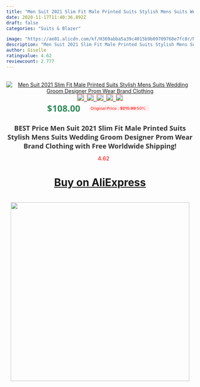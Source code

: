 ```yaml
---
title: "Men Suit 2021 Slim Fit Male Printed Suits Stylish Mens Suits Wedding Groom Designer Prom Wear Brand Clothing"
date: 2020-11-17T11:40:36.892Z
draft: false
categories: "Suits & Blazer"

image: "https://ae01.alicdn.com/kf/H369abba5a39c4015b9b09709768e7fc8r/Men-Suit-2021-Slim-Fit-Male-Printed-Suits-Stylish-Mens-Suits-Wedding-Groom-Designer-Prom-Wear.jpg"
description: "Men Suit 2021 Slim Fit Male Printed Suits Stylish Mens Suits Wedding Groom Designer Prom Wear Brand Clothing"
author: Giselle
ratingvalue: 4.62
reviewcount: 2.777
---
```

<br>
<div style="text-align: center;">
<a href="https://s.click.aliexpress.com/e/_AoF1Uh" target="_blank" rel="nofollow noopener noreferrer"><img alt="Men Suit 2021 Slim Fit Male Printed Suits Stylish Mens Suits Wedding Groom Designer Prom Wear Brand Clothing" class="magnifier-image" src="https://ae01.alicdn.com/kf/H369abba5a39c4015b9b09709768e7fc8r/Men-Suit-2021-Slim-Fit-Male-Printed-Suits-Stylish-Mens-Suits-Wedding-Groom-Designer-Prom-Wear.jpg_640x640.jpg">
<br>
<img style="border:1px solid salmon" src="https://ae01.alicdn.com/kf/H369abba5a39c4015b9b09709768e7fc8r/Men-Suit-2021-Slim-Fit-Male-Printed-Suits-Stylish-Mens-Suits-Wedding-Groom-Designer-Prom-Wear.jpg_120x120.jpg">&nbsp;&nbsp;<img style="border:1px solid salmon" src="https://ae01.alicdn.com/kf/H38a2415e04834bc7876196947935c8ebC/Men-Suit-2021-Slim-Fit-Male-Printed-Suits-Stylish-Mens-Suits-Wedding-Groom-Designer-Prom-Wear.jpg_120x120.jpg">&nbsp;&nbsp;<img style="border:1px solid salmon" src="https://ae01.alicdn.com/kf/H21d1e6f9488f42448d0bf417452f429fE/Men-Suit-2021-Slim-Fit-Male-Printed-Suits-Stylish-Mens-Suits-Wedding-Groom-Designer-Prom-Wear.jpg_120x120.jpg">&nbsp;&nbsp;<img style="border:1px solid salmon" src="https://ae01.alicdn.com/kf/Hf7bc01d586274773a71ef4fedb680bbc6/Men-Suit-2021-Slim-Fit-Male-Printed-Suits-Stylish-Mens-Suits-Wedding-Groom-Designer-Prom-Wear.jpg_120x120.jpg">&nbsp;&nbsp;<img style="border:1px solid salmon" src="https://ae01.alicdn.com/kf/Hbfc1f1c4fa0f4c20b08a4df566edf482F/Men-Suit-2021-Slim-Fit-Male-Printed-Suits-Stylish-Mens-Suits-Wedding-Groom-Designer-Prom-Wear.jpg_120x120.jpg"></a></div><br0>
<div style="text-align: center;"><span style="background-color: white; border: 0px; box-sizing: border-box; color: seagreen; display: inline-block; font-family: &quot;open sans&quot; , &quot;arial&quot; , &quot;helvetica&quot; , sans-serif , &quot;heiti&quot;; font-size: 24px; font-stretch: inherit; font-weight: 700; line-height: inherit; margin: 0px 10px 0px 0px; padding: 0px; vertical-align: middle;">$108.00 </span>
<span style="background: rgb(255 , 241 , 241); border-radius: 3px; border: 0px; box-sizing: border-box; color: #ff4747; display: inline-block; font-family: inherit; font-size: 12px; font-stretch: inherit; font-style: inherit; font-variant: inherit; font-weight: 600; line-height: inherit; margin: 0px; padding: 2px 5px; transform: scale(0.9); vertical-align: middle;">Original Price : <b style="text-decoration: line-through;">$215.99 </b> 50%&nbsp;&nbsp;</span></div>
<h1 style="color: #333333; display: inline-block; font-family: &quot;open sans&quot; , &quot;arial&quot; , &quot;helvetica&quot; , sans-serif , &quot;heiti&quot;; font-size: 18px; font-stretch: inherit; font-weight: 700; text-align: center;">BEST Price Men Suit 2021 Slim Fit Male Printed Suits Stylish Mens Suits Wedding Groom Designer Prom Wear Brand Clothing with Free Worldwide Shipping!</h1>
<div style="color: #ff4747; text-align: center;">
<img src="https://4.bp.blogspot.com/-M0ZcTcb-5uY/XleCXlxnR4I/AAAAAAAAAEc/OrjgMkXV1oMQFaCRZj5HQwOCBcu3w1FegCPcBGAYYCw/s1600/star.png" style="height: 15px;">&nbsp;<b>4.62</b></div>
<div class="button_cont" align="center"><a class="buynow_a" href="https://s.click.aliexpress.com/e/_AoF1Uh" target="_blank" rel="nofollow noopener noreferrer"><H1>Buy on AliExpress</H1></a></div><br>
<div class="separator" style="clear: both; text-align: center;">
<img src="https://lh3.googleusercontent.com/-pTy5HemUv9M/XlePHvY0dAI/AAAAAAAAAE4/0nX5iRUoIWY8eMW9Dpxeirr157OZliDIgCLcBGAsYHQ/s1600/badge.gif" width="480">
</div>
